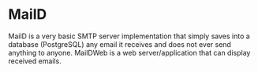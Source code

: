 MailD
==========

MailD is a very basic SMTP server implementation that simply saves into a database (PostgreSQL) any email it receives and does not ever send anything to anyone.
MailDWeb is a web server/application that can display received emails.

